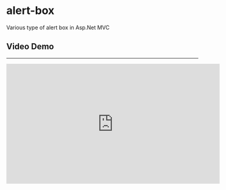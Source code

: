 # alert-box
Various type of alert box in Asp.Net MVC
<h2>Video Demo</h2><hr/>
<iframe width="560" height="315" src="https://www.youtube.com/embed/nRakOCusuTk" frameborder="0" 
allow="accelerometer; autoplay; encrypted-media; gyroscope; picture-in-picture" allowfullscreen></iframe>
